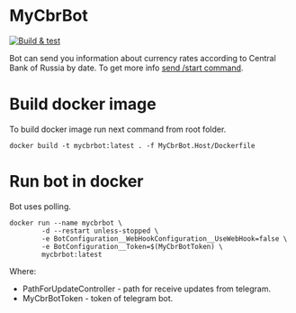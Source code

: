 MyCbrBot
=======

[![Build & test](https://github.com/nazarovsa/MyCbrBot/actions/workflows/dotnet.yml/badge.svg)](https://github.com/nazarovsa/MyCbrBot/actions/workflows/dotnet.yml)

Bot can send you information about currency rates according to Central Bank of Russia by date. To get more info [send /start command](https://t.me/MyCbr_Bot?start).

Build docker image
=======

To build docker image run next command from root folder.
```
docker build -t mycbrbot:latest . -f MyCbrBot.Host/Dockerfile
```

Run bot in docker
=======

Bot uses polling.

```
docker run --name mycbrbot \
        -d --restart unless-stopped \
        -e BotConfiguration__WebHookConfiguration__UseWebHook=false \
        -e BotConfiguration__Token=$(MyCbrBotToken) \
        mycbrbot:latest
```

Where:
- PathForUpdateController - path for receive updates from telegram.
- MyCbrBotToken - token of telegram bot.
